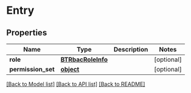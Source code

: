 # Entry

## Properties
Name | Type | Description | Notes
------------ | ------------- | ------------- | -------------
**role** | [**BTRbacRoleInfo**](BTRbacRoleInfo.md) |  | [optional] 
**permission_set** | [**object**](.md) |  | [optional] 

[[Back to Model list]](../README.md#documentation-for-models) [[Back to API list]](../README.md#documentation-for-api-endpoints) [[Back to README]](../README.md)


